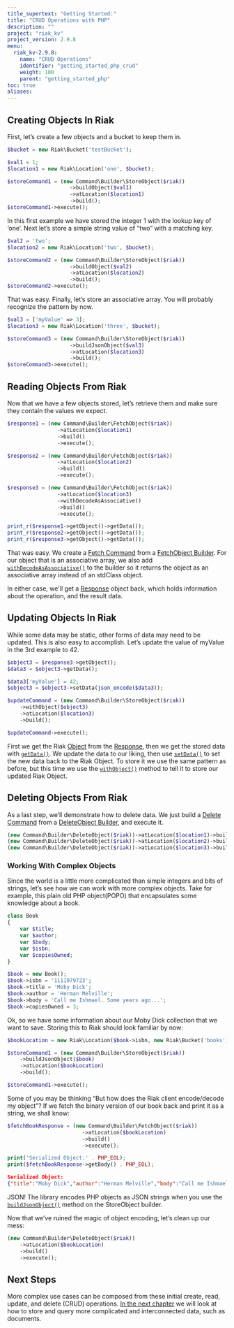 ```yaml
---
title_supertext: "Getting Started:"
title: "CRUD Operations with PHP"
description: ""
project: "riak_kv"
project_version: 2.9.8
menu:
  riak_kv-2.9.8:
    name: "CRUD Operations"
    identifier: "getting_started_php_crud"
    weight: 100
    parent: "getting_started_php"
toc: true
aliases:
---
```


## Creating Objects In Riak

First, let’s create a few objects and a bucket to keep them in.

```php
$bucket = new Riak\Bucket('testBucket');

$val1 = 1;
$location1 = new Riak\Location('one', $bucket);

$storeCommand1 = (new Command\Builder\StoreObject($riak))
                    ->buildObject($val1)
                    ->atLocation($location1)
                    ->build();
$storeCommand1->execute();
```

In this first example we have stored the integer 1 with the lookup key of ‘one’.  Next let’s store a simple string value of “two” with a matching key.

```php
$val2 = 'two';
$location2 = new Riak\Location('two', $bucket);

$storeCommand2 = (new Command\Builder\StoreObject($riak))
                    ->buildObject($val2)
                    ->atLocation($location2)
                    ->build();
$storeCommand2->execute();
```

That was easy.  Finally, let’s store an associative array.  You will probably recognize the pattern by now.

```php
$val3 = ['myValue' => 3];
$location3 = new Riak\Location('three', $bucket);

$storeCommand3 = (new Command\Builder\StoreObject($riak))
                    ->buildJsonObject($val3)
                    ->atLocation($location3)
                    ->build();
$storeCommand3->execute();
```

## Reading Objects From Riak

Now that we have a few objects stored, let’s retrieve them and make sure they contain the values we expect.

```php
$response1 = (new Command\Builder\FetchObject($riak))
                ->atLocation($location1)
                ->build()
                ->execute();

$response2 = (new Command\Builder\FetchObject($riak))
                ->atLocation($location2)
                ->build()
                ->execute();

$response3 = (new Command\Builder\FetchObject($riak))
                ->atLocation($location3)
                ->withDecodeAsAssociative()
                ->build()
                ->execute();

print_r($response1->getObject()->getData());
print_r($response2->getObject()->getData());
print_r($response3->getObject()->getData());
```

That was easy.  We create a [Fetch Command](http://basho.github.io/riak-php-client/class-Basho.Riak.Command.Object.Fetch.html) from a [FetchObject Builder](http://basho.github.io/riak-php-client/class-Basho.Riak.Command.Builder.FetchObject.html).
For our object that is an associative array, we also add [`withDecodeAsAssociative()`](http://basho.github.io/riak-php-client/class-Basho.Riak.Command.Builder.FetchObject.html#_withDecodeAsAssociative) to the builder so it returns the object as an associative array instead of an stdClass object.

In either case, we'll get a [Response](http://basho.github.io/riak-php-client/class-Basho.Riak.Command.Object.Response.html) object back, which holds information about the operation, and the result data.

## Updating Objects In Riak

While some data may be static, other forms of data may need to be updated.  This is also easy to accomplish.  Let’s update the value of myValue in the 3rd example to 42.

```php
$object3 = $response3->getObject();
$data3 = $object3->getData();

$data3['myValue'] = 42;
$object3 = $object3->setData(json_encode($data3));

$updateCommand = (new Command\Builder\StoreObject($riak))
    ->withObject($object3)
    ->atLocation($location3)
    ->build();

$updateCommand->execute();
```

First we get the Riak [Object](http://basho.github.io/riak-php-client/class-Basho.Riak.Object.html) from the [Response](http://basho.github.io/riak-php-client/class-Basho.Riak.Command.Object.Response.html), then we get the stored data with [`getData()`](http://basho.github.io/riak-php-client/class-Basho.Riak.Object.html#_getData). We update the data to our liking, then use [`setData()`](http://basho.github.io/riak-php-client/class-Basho.Riak.Object.html#_setData) to set the new data back to the Riak Object.
To store it we use the same pattern as before, but this time we use the [`withObject()`](http://basho.github.io/riak-php-client/class-Basho.Riak.Command.Builder.ObjectTrait.html#_withObject) method to tell it to store our updated Riak Object.

## Deleting Objects From Riak

As a last step, we’ll demonstrate how to delete data.  We just build a [Delete Command](http://basho.github.io/riak-php-client/class-Basho.Riak.Command.Object.Delete.html) from a [DeleteObject Builder](http://basho.github.io/riak-php-client/class-Basho.Riak.Command.Builder.DeleteObject.html), and execute it.

```php
(new Command\Builder\DeleteObject($riak))->atLocation($location1)->build()->execute();
(new Command\Builder\DeleteObject($riak))->atLocation($location2)->build()->execute();
(new Command\Builder\DeleteObject($riak))->atLocation($location3)->build()->execute();
```

### Working With Complex Objects

Since the world is a little more complicated than simple integers and bits of strings, let’s see how we can work with more complex objects.  Take for example, this plain old PHP object(POPO) that encapsulates some knowledge about a book.

```php
class Book
{
    var $title;
    var $author;
    var $body;
    var $isbn;
    var $copiesOwned;
}

$book = new Book();
$book->isbn = '1111979723';
$book->title = 'Moby Dick';
$book->author = 'Herman Melville';
$book->body = 'Call me Ishmael. Some years ago...';
$book->copiesOwned = 3;
```

Ok, so we have some information about our Moby Dick collection that we want to save.  Storing this to Riak should look familiar by now:

```php
$bookLocation = new Riak\Location($book->isbn, new Riak\Bucket('books'));

$storeCommand1 = (new Command\Builder\StoreObject($riak))
    ->buildJsonObject($book)
    ->atLocation($bookLocation)
    ->build();

$storeCommand1->execute();
```

Some of you may be thinking “But how does the Riak client encode/decode my object”?  If we fetch the binary version of our book back and print it as a string, we shall know:

```php
$fetchBookResponse = (new Command\Builder\FetchObject($riak))
                        ->atLocation($bookLocation)
                        ->build()
                        ->execute();

print('Serialized Object:' . PHP_EOL);
print($fetchBookResponse->getBody() . PHP_EOL);
```

```json
Serialized Object:
{"title":"Moby Dick","author":"Herman Melville","body":"Call me Ishmael. Some years ago...","isbn":"1111979723","copiesOwned":3}
```

JSON!  The library encodes PHP objects as JSON strings when you use the [`buildJsonObject()`](http://basho.github.io/riak-php-client/class-Basho.Riak.Command.Builder.ObjectTrait.html#_buildJsonObject) method on the StoreObject builder.

Now that we’ve ruined the magic of object encoding, let’s clean up our mess:

```php
(new Command\Builder\DeleteObject($riak))
    ->atLocation($bookLocation)
    ->build()
    ->execute();
```

## Next Steps

More complex use cases can be composed from these initial create, read, update, and delete (CRUD) operations. [In the next chapter]({{<baseurl>}}riak/kv/2.9.8/developing/getting-started/php/querying) we will look at how to store and query more complicated and interconnected data, such as documents.

